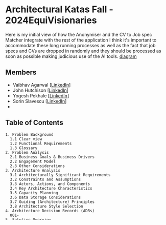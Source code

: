 # Architectural Katas Fall - 2024EquiVisionaries

Here is my initial view of how the Anonymiser and the CV to Job spec Matcher integrate with the rest of the application
I think it's important to accommodate these long running processes as well as the fact that job specs and CVs are dropped in randomly and they should be processed as soon as possible making judicious use of the AI tools.
[diagram](/ideas.drawio.png)

## Members
- Vaibhav Agarwal [[LinkedIn](https://www.linkedin.com/in/vaibhav-agarwal-39500914/)]
- John Hutchison [[LinkedIn](https://www.linkedin.com/in/john-hutchison-is-awesome/)]
- Yogesh Pekhale [[LinkedIn](https://www.linkedin.com/in/yogeshpekhale/)]
- Sorin Slavescu  [[LinkedIn](https://www.linkedin.com/in/sorin-slavescu/)]
-

## Table of Contents 
```
1. Problem Background
  1.1 Clear view
  1.2 Functional Requirements
  1.3 Glossary 
2. Problem Analysis
  2.1 Business Goals & Business Drivers
  2.2 Engagement Model
  2.3 Other Considerations
3. Architecture Analysis
  3.1 Architecturally Significant Requirements
  3.2 Constraints and Assumptions
  3.3 Actors, Actions, and Components
  3.4 Key Architecture Characteristics
  3.5 Capacity Planning
  3.6 Data Storage Considerations
  3.7 Guiding (Architecture) Principles
  3.8 Architecture Style Selection
4. Architecture Decision Records (ADRs)
  001-
5. Solution Overview
  5.1 High-Level Architecture
  5.2 Deployment Architecture
  5.3 Employer Dashboard UI View
  5.4 Admin UI View
  5.5 Candidate UI

```
